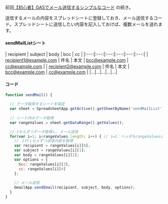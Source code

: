 前回[【初心者】GASでメール送信するシンプルなコード](https://qiita.com/Shin/items/8a6ca1b984e7ce8d0294) の続き。

送信するメールの内容をスプレッドシートに登録しておき、メール送信するコード。スプレッドシートに送信したい内容を記入しておけば、複数メールを送れます。

#### sendMailListシート
| recipient | subject | body | bcc | cc |
|:---:|:---:|:---:|:---:|:---:|:---:|
| recipient1@example.com | 件名 | 本文 | bcc@example.com | cc@example.com |
| recipient2@example.com | 件名 | 本文 | bcc@example.com | cc@example.com |
|...|...|...|...|...|


#### コード
```javascript
function sendMail() {

  // データ取得するシートを指定
  var sheet = SpreadsheetApp.getActive().getSheetByName('sendMailList');
  
  // シート内のデータ取得
  var rangeValues = sheet.getDataRange().getValues();

  // 1セルずつデータ取得し、メール送信
  for(var i=1; i<rangeValues.length; i++) { // i=1：ヘッダもrangeValuesに含まれているため1行目を飛ばす。
    // １行１セルずつ送信内容を取得
    var recipient = rangeValues[i][0];
    var subject = rangeValues[i][1];
    var body = rangeValues[i][2];
    var options = {
      bcc: rangeValues[i][3],
      cc: rangeValues[i][4]
    };
    
    // メール送信
    GmailApp.sendEmail(recipient, subject, body, options);
  }
}
```
